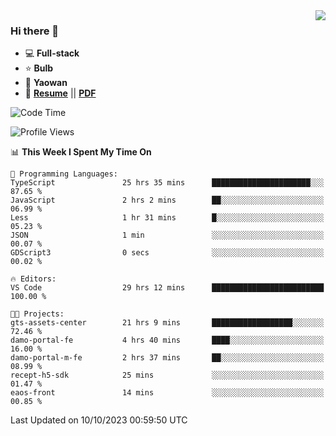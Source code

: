 <img align="right" src="https://github-readme-stats.vercel.app/api?username=LolipopJ&show_icons=true&count_private=true&hide_title=true&include_all_commits=true&theme=vue">

### Hi there 👋

- :computer: **Full-stack**
- :star: **Bulb**
- :pill: **Yaowan**
- :milky_way: [**Resume**](https://lolipopj.github.io/resume/) || [**PDF**](https://cdn.jsdelivr.net/gh/lolipopj/resume/export/resume-en.pdf)

<!--START_SECTION:waka-->
![Code Time](http://img.shields.io/badge/Code%20Time-1%2C772%20hrs%2032%20mins-blue)

![Profile Views](http://img.shields.io/badge/Profile%20Views-21-blue)

📊 **This Week I Spent My Time On** 

```text
💬 Programming Languages: 
TypeScript               25 hrs 35 mins      ██████████████████████░░░   87.65 % 
JavaScript               2 hrs 2 mins        ██░░░░░░░░░░░░░░░░░░░░░░░   06.99 % 
Less                     1 hr 31 mins        █░░░░░░░░░░░░░░░░░░░░░░░░   05.23 % 
JSON                     1 min               ░░░░░░░░░░░░░░░░░░░░░░░░░   00.07 % 
GDScript3                0 secs              ░░░░░░░░░░░░░░░░░░░░░░░░░   00.02 % 

🔥 Editors: 
VS Code                  29 hrs 12 mins      █████████████████████████   100.00 % 

🐱‍💻 Projects: 
gts-assets-center        21 hrs 9 mins       ██████████████████░░░░░░░   72.46 % 
damo-portal-fe           4 hrs 40 mins       ████░░░░░░░░░░░░░░░░░░░░░   16.00 % 
damo-portal-m-fe         2 hrs 37 mins       ██░░░░░░░░░░░░░░░░░░░░░░░   08.99 % 
recept-h5-sdk            25 mins             ░░░░░░░░░░░░░░░░░░░░░░░░░   01.47 % 
eaos-front               14 mins             ░░░░░░░░░░░░░░░░░░░░░░░░░   00.85 % 
```


 Last Updated on 10/10/2023 00:59:50 UTC
<!--END_SECTION:waka-->
